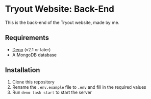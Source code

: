 # Tryout Website: Back-End
This is the back-end of the Tryout website, made by me.

## Requirements
- [Deno](https://deno.com/) (v2.1 or later)
- A MongoDB database

## Installation
1. Clone this repository
2. Rename the `.env.example` file to `.env` and fill in the required values
3. Run `deno task start` to start the server
